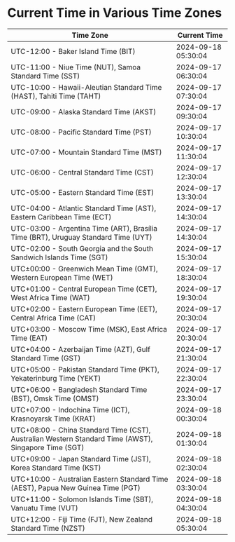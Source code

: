 # Current Time in Various Time Zones

| Time Zone | Current Time |
|-----------|--------------|
| UTC-12:00 - Baker Island Time (BIT) | 2024-09-18 05:30:04 |
| UTC-11:00 - Niue Time (NUT), Samoa Standard Time (SST) | 2024-09-17 06:30:04 |
| UTC-10:00 - Hawaii-Aleutian Standard Time (HAST), Tahiti Time (TAHT) | 2024-09-17 07:30:04 |
| UTC-09:00 - Alaska Standard Time (AKST) | 2024-09-17 09:30:04 |
| UTC-08:00 - Pacific Standard Time (PST) | 2024-09-17 10:30:04 |
| UTC-07:00 - Mountain Standard Time (MST) | 2024-09-17 11:30:04 |
| UTC-06:00 - Central Standard Time (CST) | 2024-09-17 12:30:04 |
| UTC-05:00 - Eastern Standard Time (EST) | 2024-09-17 13:30:04 |
| UTC-04:00 - Atlantic Standard Time (AST), Eastern Caribbean Time (ECT) | 2024-09-17 14:30:04 |
| UTC-03:00 - Argentina Time (ART), Brasília Time (BRT), Uruguay Standard Time (UYT) | 2024-09-17 14:30:04 |
| UTC-02:00 - South Georgia and the South Sandwich Islands Time (SGT) | 2024-09-17 15:30:04 |
| UTC±00:00 - Greenwich Mean Time (GMT), Western European Time (WET) | 2024-09-17 18:30:04 |
| UTC+01:00 - Central European Time (CET), West Africa Time (WAT) | 2024-09-17 19:30:04 |
| UTC+02:00 - Eastern European Time (EET), Central Africa Time (CAT) | 2024-09-17 20:30:04 |
| UTC+03:00 - Moscow Time (MSK), East Africa Time (EAT) | 2024-09-17 20:30:04 |
| UTC+04:00 - Azerbaijan Time (AZT), Gulf Standard Time (GST) | 2024-09-17 21:30:04 |
| UTC+05:00 - Pakistan Standard Time (PKT), Yekaterinburg Time (YEKT) | 2024-09-17 22:30:04 |
| UTC+06:00 - Bangladesh Standard Time (BST), Omsk Time (OMST) | 2024-09-17 23:30:04 |
| UTC+07:00 - Indochina Time (ICT), Krasnoyarsk Time (KRAT) | 2024-09-18 00:30:04 |
| UTC+08:00 - China Standard Time (CST), Australian Western Standard Time (AWST), Singapore Time (SGT) | 2024-09-18 01:30:04 |
| UTC+09:00 - Japan Standard Time (JST), Korea Standard Time (KST) | 2024-09-18 02:30:04 |
| UTC+10:00 - Australian Eastern Standard Time (AEST), Papua New Guinea Time (PGT) | 2024-09-18 03:30:04 |
| UTC+11:00 - Solomon Islands Time (SBT), Vanuatu Time (VUT) | 2024-09-18 04:30:04 |
| UTC+12:00 - Fiji Time (FJT), New Zealand Standard Time (NZST) | 2024-09-18 05:30:04 |
